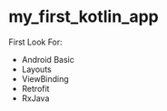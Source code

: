 # my_first_kotlin_app

First Look For: 
  * Android Basic
  * Layouts
  * ViewBinding
  * Retrofit
  * RxJava
